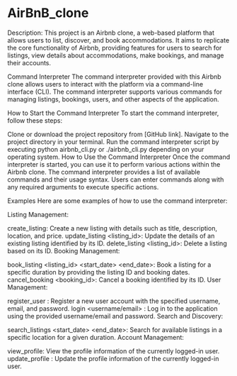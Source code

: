 # AirBnB_clone

Description:
This project is an Airbnb clone, a web-based platform that allows users to list, discover, and book accommodations. It aims to replicate the core functionality of Airbnb, providing features for users to search for listings, view details about accommodations, make bookings, and manage their accounts.

Command Interpreter
The command interpreter provided with this Airbnb clone allows users to interact with the platform via a command-line interface (CLI). The command interpreter supports various commands for managing listings, bookings, users, and other aspects of the application.

How to Start the Command Interpreter
To start the command interpreter, follow these steps:

Clone or download the project repository from [GitHub link].
Navigate to the project directory in your terminal.
Run the command interpreter script by executing python airbnb_cli.py or ./airbnb_cli.py depending on your operating system.
How to Use the Command Interpreter
Once the command interpreter is started, you can use it to perform various actions within the Airbnb clone. The command interpreter provides a list of available commands and their usage syntax. Users can enter commands along with any required arguments to execute specific actions.

Examples
Here are some examples of how to use the command interpreter:

Listing Management:

create_listing: Create a new listing with details such as title, description, location, and price.
update_listing <listing_id>: Update the details of an existing listing identified by its ID.
delete_listing <listing_id>: Delete a listing based on its ID.
Booking Management:

book_listing <listing_id> <start_date> <end_date>: Book a listing for a specific duration by providing the listing ID and booking dates.
cancel_booking <booking_id>: Cancel a booking identified by its ID.
User Management:

register_user <username> <email> <password>: Register a new user account with the specified username, email, and password.
login <username/email> <password>: Log in to the application using the provided username/email and password.
Search and Discovery:

search_listings <location> <start_date> <end_date>: Search for available listings in a specific location for a given duration.
Account Management:

view_profile: View the profile information of the currently logged-in user.
update_profile <field> <value>: Update the profile information of the currently logged-in user.

